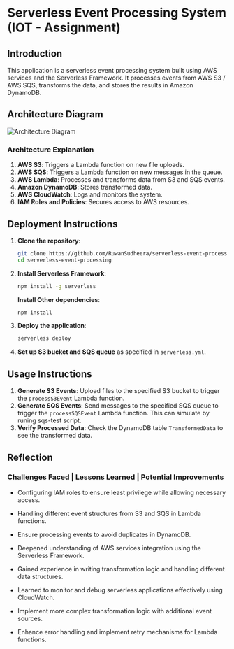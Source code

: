 # Serverless Event Processing System  (IOT - Assignment)

## Introduction
This application is a serverless event processing system built using AWS services and the Serverless Framework. It processes events from AWS S3 / AWS SQS, transforms the data, and stores the results in Amazon DynamoDB.

## Architecture Diagram
![Architecture Diagram](https://lucid.app/lucidspark/17acde74-431e-46f0-bada-cd2748b77d9b/edit?viewport_loc=-254%2C-264%2C3003%2C1699%2C0_0&invitationId=inv_ca41e3d9-357a-4f48-822d-059816fade47)

### Architecture Explanation
1. **AWS S3**: Triggers a Lambda function on new file uploads.
2. **AWS SQS**: Triggers a Lambda function on new messages in the queue.
3. **AWS Lambda**: Processes and transforms data from S3 and SQS events.
4. **Amazon DynamoDB**: Stores transformed data.
5. **AWS CloudWatch**: Logs and monitors the system.
6. **IAM Roles and Policies**: Secures access to AWS resources.

## Deployment Instructions
1. **Clone the repository**:
    ```bash
    git clone https://github.com/RuwanSudheera/serverless-event-processing.git
    cd serverless-event-processing
    ```

2. **Install Serverless Framework**:
    ```bash
    npm install -g serverless
    ```
    **Install Other dependencies**:
    ```bash
    npm install
    ```

3. **Deploy the application**:
    ```bash
    serverless deploy
    ```

4. **Set up S3 bucket and SQS queue** as specified in `serverless.yml`.

## Usage Instructions
1. **Generate S3 Events**: Upload files to the specified S3 bucket to trigger the `processS3Event` Lambda function.
2. **Generate SQS Events**: Send messages to the specified SQS queue to trigger the `processSQSEvent` Lambda function. This can simulate by runing sqs-test script.
3. **Verify Processed Data**: Check the DynamoDB table `TransformedData` to see the transformed data.

## Reflection
### Challenges Faced | Lessons Learned | Potential Improvements
- Configuring IAM roles to ensure least privilege while allowing necessary access.
- Handling different event structures from S3 and SQS in Lambda functions.
- Ensure processing events to avoid duplicates in DynamoDB.
 
- Deepened understanding of AWS services integration using the Serverless Framework.
- Gained experience in writing transformation logic and handling different data structures.
- Learned to monitor and debug serverless applications effectively using CloudWatch.

- Implement more complex transformation logic with additional event sources.
- Enhance error handling and implement retry mechanisms for Lambda functions.

